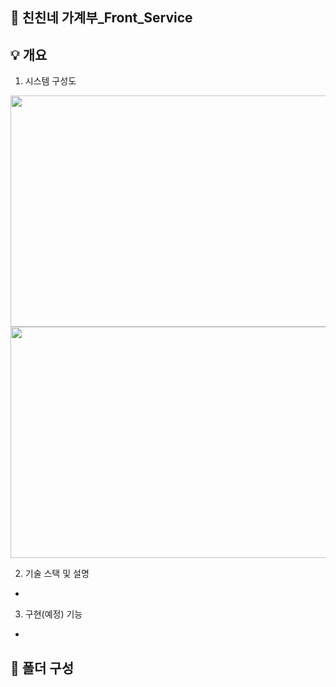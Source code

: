 ## :closed_book: 친친네 가계부_Front_Service

## :bulb: 개요
1. 시스템 구성도
<img src="https://user-images.githubusercontent.com/32257949/226171436-8bbc95b4-081a-48a6-b256-dd5288043cb8.jpeg"  width="600" height="370">
<img src="https://user-images.githubusercontent.com/32257949/226171446-79f0ebda-7b24-4a45-97f1-44e97ce3d4fe.jpeg"  width="600" height="370">



2. 기술 스택 및 설명
  * 
3. 구현(예정) 기능
  *
## :open_file_folder: 폴더 구성

